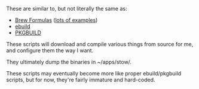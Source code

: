 These are similar to, but not literally the same as:

* [Brew Formulas](https://github.com/mxcl/homebrew/wiki/Formula-Cookbook) ([lots of examples](https://github.com/mxcl/homebrew/tree/master/Library/Formula/))
* [ebuild](http://en.wikipedia.org/wiki/Ebuild)
* [PKGBUILD](http://en.wikipedia.org/wiki/Arch_Linux#Arch_User_Repository)

These scripts will download and compile various things from source for me, and configure them the way I want.

They ultimately dump the binaries in ~/apps/stow/.

These scripts may eventually become more like proper ebuild/pkgbuild scripts, but for now, they're fairly immature and hard-coded.
